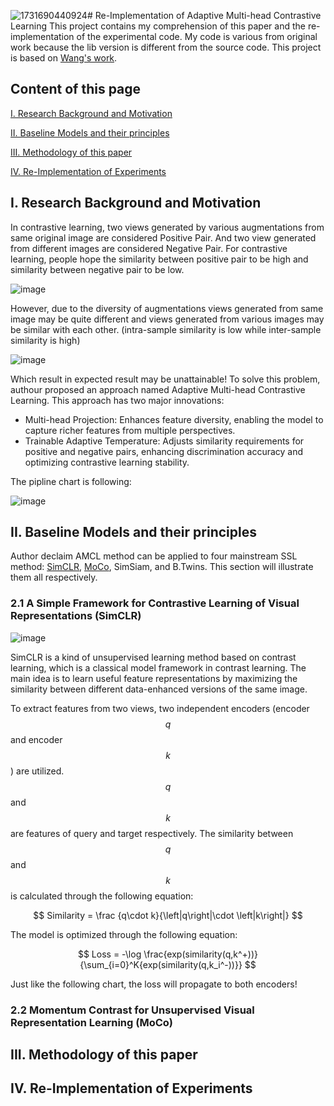 ![1731690440924](https://github.com/user-attachments/assets/6ac56bea-d458-47b8-8c94-adaba22509f2)# Re-Implementation of Adaptive Multi-head Contrastive Learning
This project contains my comprehension of this paper and the re-implementation of the experimental code. My code is various from original work because the lib version is different from the source code. This project is based on [Wang's work](https://github.com/LeiWangR/cl).
## Content of this page
[I. Research Background and Motivation](#research-background-and-motivation)

[II. Baseline Models and their principles](#Baseline-Models-and-their-principles)

[III. Methodology of this paper](#Methodology-of-this-paper)

[IV. Re-Implementation of Experiments](#Re-Implementation-of-Experiments)

## I. Research Background and Motivation
In contrastive learning, two views generated by various augmentations from same original image are considered Positive Pair. And two view generated from different images are considered Negative Pair. For contrastive learning, people hope the similarity between positive pair to be high and similarity between negative pair to be low.

![image](https://github.com/user-attachments/assets/96e29daf-868e-460d-909b-2bd0c395cd5e)

However, due to the diversity of augmentations views generated from same image may be quite different and views generated from various images may be similar with each other. (intra-sample similarity is low while inter-sample similarity is high)

![image](https://github.com/user-attachments/assets/e9bdb487-78ef-4e45-ad42-d4c690b3acd5)

Which result in expected result may be unattainable! To solve this problem, authour proposed an approach named Adaptive Multi-head Contrastive Learning. This approach has two major innovations:
- Multi-head Projection: Enhances feature diversity, enabling the model to capture richer features from multiple perspectives.
- Trainable Adaptive Temperature: Adjusts similarity requirements for positive and negative pairs, enhancing discrimination accuracy and optimizing contrastive learning stability.

The pipline chart is following:

![image](https://github.com/user-attachments/assets/b2f66081-ca9a-4c2b-8973-56b51d00fb0a)


## II. Baseline Models and their principles
Author declaim AMCL method can be applied to four mainstream SSL method: [SimCLR](#2.1-A-Simple-Framework-for-Contrastive-Learning-of-Visual-Representations (SimCLR)), [MoCo](#2.2-Momentum-Contrast-for-Unsupervised-Visual-Representation-Learning (MoCo)), SimSiam, and B.Twins. This section will illustrate them all respectively.

### 2.1 A Simple Framework for Contrastive Learning of Visual Representations (SimCLR) 

![image](https://github.com/user-attachments/assets/3b58d5f5-922a-463d-bf0e-efb093bf8fcd)

SimCLR is a kind of unsupervised learning method based on contrast learning, which is a classical model framework in contrast learning. The main idea is to learn useful feature representations by maximizing the similarity between different data-enhanced versions of the same image.

To extract features from two views, two independent encoders (encoder $$q$$ and encoder $$k$$) are utilized. $$q$$ and $$k$$ are features of query and target respectively. The similarity between $$q$$ and $$k$$ is calculated through the following equation:

$$
Similarity = \frac {q\cdot k}{\left|q\right|\cdot \left|k\right|}
$$

The model is optimized through the following equation:

$$
Loss = -\log \frac{exp(similarity(q,k^+))}{\sum_{i=0}^K{exp(similarity(q,k_i^-))}}
$$

Just like the following chart, the loss will propagate to both encoders!

### 2.2 Momentum Contrast for Unsupervised Visual Representation Learning (MoCo)


## III. Methodology of this paper

## IV. Re-Implementation of Experiments

